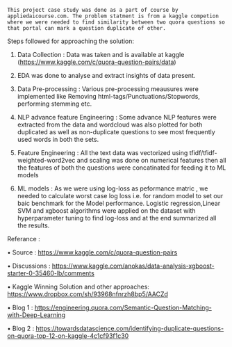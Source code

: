     This project case study was done as a part of course by appliedaicourse.com. The problem statment is from a kaggle competion where we were needed to find similarity between two quora questions so that portal can mark a question duplicate of other.

Steps followed for approaching the solution:

1. Data Collection : Data was taken and is available at kaggle (https://www.kaggle.com/c/quora-question-pairs/data)

2. EDA was done to analyse and extract insights of data present.

3. Data Pre-processing : Various pre-processing meausures were implemented like Removing html-tags/Punctuations/Stopwords, performing stemming etc.

4. NLP advance feature Engineering : Some advance NLP features were extracted from the data and wordcloud was also plotted for both duplicated as well as non-duplicate questions to see most frequently used words in both the sets.

5. Feature Engineering : All the text data was vectorized using tfidf/tfidf-weighted-word2vec and scaling was done on numerical features then all the features of both the questions were concatinated for feeding it to ML models

6. ML models : As we were using log-loss as peformance matric , we needed to calculate worst case log loss i.e. for random model to set our baic benchmark for the Model performance. Logistic regression,Linear SVM and xgboost algorithms were applied on the dataset with hyperparameter tuning to find log-loss and at the end summarized all the results.

Referance :

• Source : 
https://www.kaggle.com/c/quora-question-pairs

• Discussions :
https://www.kaggle.com/anokas/data-analysis-xgboost-starter-0-35460-lb/comments

• Kaggle Winning Solution and other approaches:
https://www.dropbox.com/sh/93968nfnrzh8bp5/AACZd

• Blog 1 : 
https://engineering.quora.com/Semantic-Question-Matching-with-Deep-Learning

• Blog 2 : 
https://towardsdatascience.com/identifying-duplicate-questions-on-quora-top-12-on-kaggle-4c1cf93f1c30
